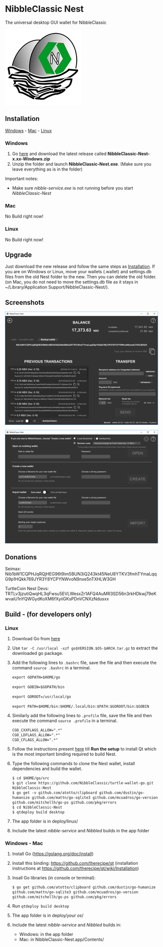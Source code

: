 # NibbleClassic Nest

The universal desktop GUI wallet for NibbleClassic

![Logo](/NibbleClassicnestlogo.png)

## Installation

[Windows](#windows) - [Mac](#mac) - [Linux](#linux)

### Windows

1. Go [here](https://github.com/Seimax/nibbleclassic-wallet-go/releases) and download the latest release called **NibbleClassic-Nest-x.xx-Windows.zip**
2. Unzip the folder and launch **NibbleClassic-Nest.exe**. (Make sure you leave everything as is in the folder)

Important notes:

* Make sure *nibble-service.exe* is not running before you start *NibbleClassic-Nest*

### Mac

No Build right now!

### Linux

No Build right now!

## Upgrade

Just download the new release and follow the same steps as [Installation](#installation).
If you are on Windows or Linux, move your wallets (.wallet) and settings.db files from the old Nest folder to the new. Then you can delete the old folder. (on Mac, you do not need to move the settings.db file as it stays in ~/Library/Application Support/NibbleClassic-Nest/).

## Screenshots

![Main Screen](/Screenshots/MainScreen.png)

![Open Wallet](/Screenshots/OpenWallet.png)

## Donations

Seimax:
Nib1bW1CQPHJqRQjHEG96t9im5BUN3iQ243kt45NeU8YTKV3fmhTYmaLqqG9p1HQkk769JYR3Y8YCPYNWvoN9nxe5nTXHLW3GH

TurtleCoin Nest Devs:
TRTLv3jzutiQwqHL3qFwsu5EVLWesxZr1AFQ4AuMR3SD56n3rkHDkwj79eKwvaiU1nYQWGydKoXM6fXyiiGKsPDnVCNXzNdusxx

## Build - (for developers only)

### Linux

1. Download Go from [here](https://golang.org/dl/)

2. Use `tar -C /usr/local -xzf go$VERSION.$OS-$ARCH.tar.gz` to extract the downloaded go package.

3. Add the following lines to `.bashrc` file, save the file and then execute the command `source .bashrc` in a terminal.
    ```
    export GOPATH=$HOME/go

    export GOBIN=$GOPATH/bin

    export GOROOT=/usr/local/go

    export PATH=$HOME/bin:$HOME/.local/bin:$PATH:$GOROOT/bin:$GOBIN
    ```
4. Similarly add the following lines to `.profile` file, save the file and then execute the command `source .profile` in a terminal.
    ```
    CGO_CXXFLAGS_ALLOW=".*" 
    CGO_LDFLAGS_ALLOW=".*" 
    CGO_CFLAGS_ALLOW=".*" 
    ```
5. Follow the instructions present [here](https://github.com/therecipe/qt/wiki/Installation-on-Linux) till **Run the setup** to install Qt which is the most important binding required to build Nest.
6. Type the following commands to clone the Nest wallet, install dependencies and build the wallet.
    ```
    $ cd $HOME/go/src
    $ git clone https://github.com/NibbleClassic/turtle-wallet-go.git NibbleClassic-Nest
    $ go get -v github.com/atotto/clipboard github.com/dustin/go-humanize github.com/mattn/go-sqlite3 github.com/mcuadros/go-version github.com/mitchellh/go-ps github.com/pkg/errors
    $ cd NibbleClassic-Nest
    $ qtdeploy build desktop
    ```

1. The app folder is in deploy/linux/
1. Include the latest _nibble-service_ and _Nibbled_ builds in the app folder

### Windows - Mac

1. Install Go (https://golang.org/doc/install)

1. Install this binding: https://github.com/therecipe/qt (installation instructions at https://github.com/therecipe/qt/wiki/Installation)

1. Insall Go libraries (in console or terminal):
    ```
    $ go get github.com/atotto/clipboard github.com/dustin/go-humanize github.com/mattn/go-sqlite3 github.com/mcuadros/go-version github.com/mitchellh/go-ps github.com/pkg/errors
    ```

1. Run `qtdeploy build desktop`

1. The app folder is in deploy/*your os*/

1. Include the latest _nibble-service_ and _Nibbled_ builds in:
    * Windows: in the app folder
    * Mac: in NibbleClassic-Nest.app/Contents/
